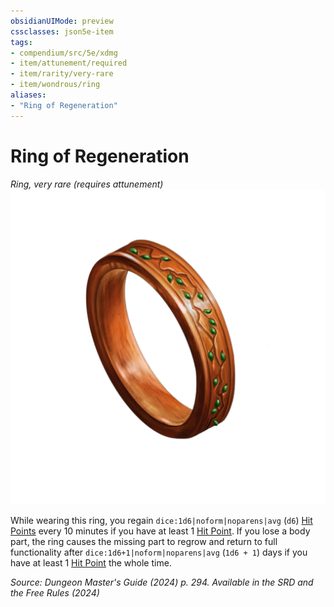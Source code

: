 ```yaml
---
obsidianUIMode: preview
cssclasses: json5e-item
tags:
- compendium/src/5e/xdmg
- item/attunement/required
- item/rarity/very-rare
- item/wondrous/ring
aliases: 
- "Ring of Regeneration"
---
```

# Ring of Regeneration
*Ring, very rare (requires attunement)*  
![](/3-Mechanics/CLI/items/img/ring-of-regeneration.webp#right)


While wearing this ring, you regain `dice:1d6|noform|noparens|avg` (`d6`) [Hit Points](/3-Mechanics/CLI/variant-rules/hit-points-xphb.md) every 10 minutes if you have at least 1 [Hit Point](/3-Mechanics/CLI/variant-rules/hit-points-xphb.md). If you lose a body part, the ring causes the missing part to regrow and return to full functionality after `dice:1d6+1|noform|noparens|avg` (`1d6 + 1`) days if you have at least 1 [Hit Point](/3-Mechanics/CLI/variant-rules/hit-points-xphb.md) the whole time.

*Source: Dungeon Master's Guide (2024) p. 294. Available in the <span title='Systems Reference Document (5.2)'>SRD</span> and the Free Rules (2024)*